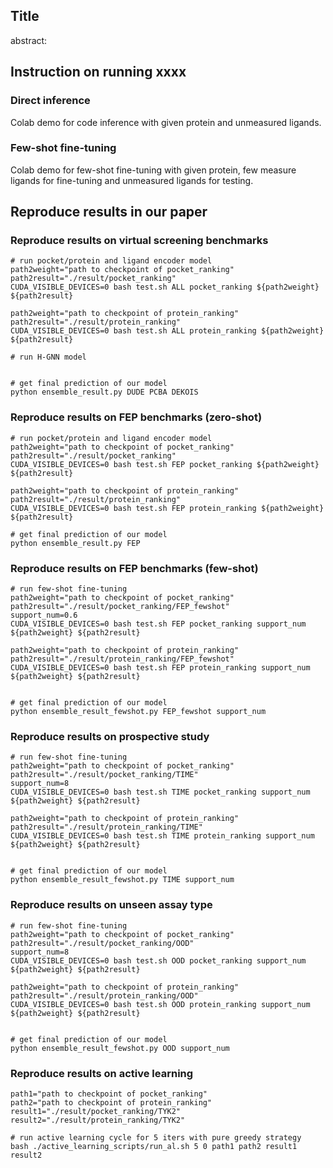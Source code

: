 ## Title
abstract:

## Instruction on running xxxx

### Direct inference
Colab demo for code inference with given protein and unmeasured ligands.


### Few-shot fine-tuning
Colab demo for few-shot fine-tuning with given protein, few measure ligands for fine-tuning and unmeasured ligands for testing.


## Reproduce results in our paper

### Reproduce results on virtual screening benchmarks

```
# run pocket/protein and ligand encoder model
path2weight="path to checkpoint of pocket_ranking"
path2result="./result/pocket_ranking"
CUDA_VISIBLE_DEVICES=0 bash test.sh ALL pocket_ranking ${path2weight} ${path2result}

path2weight="path to checkpoint of protein_ranking"
path2result="./result/protein_ranking"
CUDA_VISIBLE_DEVICES=0 bash test.sh ALL protein_ranking ${path2weight} ${path2result}

# run H-GNN model


# get final prediction of our model
python ensemble_result.py DUDE PCBA DEKOIS
```


### Reproduce results on FEP benchmarks (zero-shot)
```
# run pocket/protein and ligand encoder model
path2weight="path to checkpoint of pocket_ranking"
path2result="./result/pocket_ranking"
CUDA_VISIBLE_DEVICES=0 bash test.sh FEP pocket_ranking ${path2weight} ${path2result}

path2weight="path to checkpoint of protein_ranking"
path2result="./result/protein_ranking"
CUDA_VISIBLE_DEVICES=0 bash test.sh FEP protein_ranking ${path2weight} ${path2result}

# get final prediction of our model
python ensemble_result.py FEP
```

### Reproduce results on FEP benchmarks (few-shot)
```
# run few-shot fine-tuning
path2weight="path to checkpoint of pocket_ranking"
path2result="./result/pocket_ranking/FEP_fewshot"
support_num=0.6
CUDA_VISIBLE_DEVICES=0 bash test.sh FEP pocket_ranking support_num ${path2weight} ${path2result}

path2weight="path to checkpoint of protein_ranking"
path2result="./result/protein_ranking/FEP_fewshot"
CUDA_VISIBLE_DEVICES=0 bash test.sh FEP protein_ranking support_num ${path2weight} ${path2result}


# get final prediction of our model
python ensemble_result_fewshot.py FEP_fewshot support_num
```

### Reproduce results on prospective study
```
# run few-shot fine-tuning
path2weight="path to checkpoint of pocket_ranking"
path2result="./result/pocket_ranking/TIME"
support_num=8
CUDA_VISIBLE_DEVICES=0 bash test.sh TIME pocket_ranking support_num ${path2weight} ${path2result}

path2weight="path to checkpoint of protein_ranking"
path2result="./result/protein_ranking/TIME"
CUDA_VISIBLE_DEVICES=0 bash test.sh TIME protein_ranking support_num ${path2weight} ${path2result}


# get final prediction of our model
python ensemble_result_fewshot.py TIME support_num
```

### Reproduce results on unseen assay type
```
# run few-shot fine-tuning
path2weight="path to checkpoint of pocket_ranking"
path2result="./result/pocket_ranking/OOD"
support_num=8
CUDA_VISIBLE_DEVICES=0 bash test.sh OOD pocket_ranking support_num ${path2weight} ${path2result}

path2weight="path to checkpoint of protein_ranking"
path2result="./result/protein_ranking/OOD"
CUDA_VISIBLE_DEVICES=0 bash test.sh OOD protein_ranking support_num ${path2weight} ${path2result}


# get final prediction of our model
python ensemble_result_fewshot.py OOD support_num
```

### Reproduce results on active learning
```
path1="path to checkpoint of pocket_ranking"
path2="path to checkpoint of protein_ranking"
result1="./result/pocket_ranking/TYK2"
result2="./result/protein_ranking/TYK2"

# run active learning cycle for 5 iters with pure greedy strategy
bash ./active_learning_scripts/run_al.sh 5 0 path1 path2 result1 result2
```